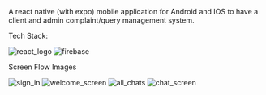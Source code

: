 A react native (with expo) mobile application for Android and IOS to have a client and admin complaint/query management system.

Tech Stack:

![react_logo](https://github.com/Ilanchz/QueryBase---React-Native-Application/assets/85609237/2f778166-4c3a-4d2b-80ca-4c2de59398e7)
![firebase](https://github.com/Ilanchz/QueryBase---React-Native-Application/assets/85609237/c97855fa-6d65-4575-a43b-e4901328078c)


Screen Flow Images 

![sign_in](https://github.com/Ilanchz/QueryBase---React-Native-Application/assets/85609237/54eed885-7bd1-4b21-b7c3-69ac1d74b065)
![welcome_screen](https://github.com/Ilanchz/QueryBase---React-Native-Application/assets/85609237/bc20aee3-b070-4d1e-98e2-dc0648454c9e)
![all_chats](https://github.com/Ilanchz/QueryBase---React-Native-Application/assets/85609237/7e9fbb79-7e2a-4cc7-abe9-d70a1f46801a)
![chat_screen](https://github.com/Ilanchz/QueryBase---React-Native-Application/assets/85609237/b13094c2-de01-42d1-acba-5adb28680e92)
